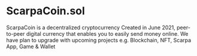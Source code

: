 # ScarpaCoin.sol
ScarpaCoin is a decentralized cryptocurrency
Created in June 2021, peer-to-peer digital currency that enables you to easily send money online. We have plan to upgrade with upcoming projects e.g. Blockchain, NFT, Scarpa App, Game & Wallet 
